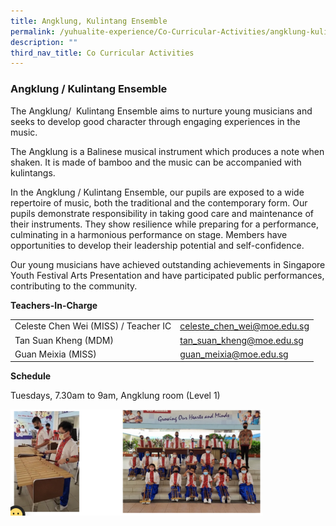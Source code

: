 ```yaml
---
title: Angklung, Kulintang Ensemble
permalink: /yuhualite-experience/Co-Curricular-Activities/angklung-kulintang-ensemble
description: ""
third_nav_title: Co Curricular Activities
---
```

### Angklung / Kulintang Ensemble

The Angklung/  Kulintang Ensemble aims to nurture young musicians and seeks to develop good character through engaging experiences in the music.

The Angklung is a Balinese musical instrument which produces a note when shaken. It is made of bamboo and the music can be accompanied with kulintangs.

In the Angklung / Kulintang Ensemble, our pupils are exposed to a wide repertoire of music, both the traditional and the contemporary form. Our pupils demonstrate responsibility in taking good care and maintenance of their instruments. They show resilience while preparing for a performance, culminating in a harmonious performance on stage. Members have opportunities to develop their leadership potential and self-confidence.

Our young musicians have achieved outstanding achievements in Singapore Youth Festival Arts Presentation and have participated public performances, contributing to the community.

**Teachers-In-Charge**

|  |  |
|---|---|
| Celeste Chen Wei (MISS) / Teacher IC | celeste_chen_wei@moe.edu.sg |
| Tan Suan Kheng (MDM) | tan_suan_kheng@moe.edu.sg |
| Guan Meixia (MISS) | guan_meixia@moe.edu.sg |

**Schedule**

Tuesdays, 7.30am to 9am, Angklung room (Level 1)

<img src="/images/angklung1.png" 
     style="width:80%">




